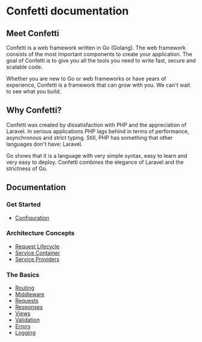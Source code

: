 # Confetti documentation

## Meet Confetti

Confetti is a web framework written in Go (Golang). The web framework consists of the most important components to create your
 application. The goal of Confetti is to give you all the tools you need to write fast, secure and scalable code.

Whether you are new to Go or web frameworks or have years of experience, Confetti is a framework that can grow with
you. We can't wait to see what you build.

## Why Confetti?

Confetti was created by dissatisfaction with PHP and the appreciation of Laravel. In serious applications PHP lags behind in terms of performance, asynchronous and strict typing. Still, PHP has something that other languages don't have: Laravel.

Go shows that it is a language with very simple syntax, easy to learn and very easy to deploy. Confetti combines the
elegance of Laravel and the strictness of Go.

## Documentation

### Get Started
  - [Configuration](configuration.md)

### Architecture Concepts
  - [Request Lifecycle](lifecycle.md)
  - [Service Container](container.md)
  - [Service Providers](providers.md)

### The Basics

- [Routing](routing.md)
- [Middleware](middleware.md)
- [Requests](requests.md)
- [Responses](responses.md)
- [Views](views.md)
- [Validation](validation.md)
- [Errors](errors.md)
- [Logging](logging.md)
